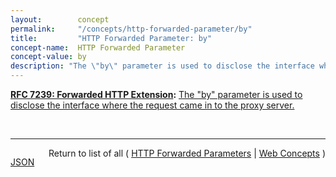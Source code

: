 ```yaml
---
layout:        concept
permalink:     "/concepts/http-forwarded-parameter/by"
title:         "HTTP Forwarded Parameter: by"
concept-name:  HTTP Forwarded Parameter
concept-value: by
description: "The \"by\" parameter is used to disclose the interface where the request came in to the proxy server."
---
```


**[RFC 7239: Forwarded HTTP Extension](/specs/IETF/RFC/7239 "This document defines an HTTP extension header field that allows proxy components to disclose information lost in the proxying process, for example, the originating IP address of a request or IP address of the proxy on the user-agent-facing interface. In a path of proxying components, this makes it possible to arrange it so that each subsequent component will have access to, for example, all IP addresses used in the chain of proxied HTTP requests. This document also specifies guidelines for a proxy administrator to anonymize the origin of a request."):** [The "by" parameter is used to disclose the interface where the request came in to the proxy server.](http://tools.ietf.org/html/rfc7239#section-5.1 "Read documentation for HTTP Forwarded Parameter &#34;by&#34;")

<br/>
<hr/>

<p style="float : left"><a href="./by.json" title="JSON representing this particular Web Concept value">JSON</a></p>
<p style="text-align: right">Return to list of all ( <a href="../http-forwarded-parameter/">HTTP Forwarded Parameters</a> | <a href="../">Web Concepts</a> )</p>
